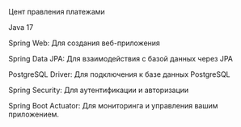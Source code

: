 Цент правления платежами

Java 17 

Spring Web: Для создания веб-приложения

Spring Data JPA: Для взаимодействия с базой данных через JPA

PostgreSQL Driver: Для подключения к базе данных PostgreSQL

Spring Security: Для аутентификации и авторизации

Spring Boot Actuator: Для мониторинга и управления вашим приложением.

